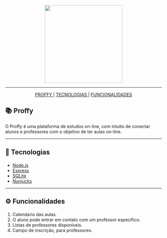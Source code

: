 <div align='center'>
<img src="./.github/proffy.png" width='250'>

---

<a href='#proffy'>PROFFY </a>|
<a href='#tecnologias'>TECNOLOGIAS </a>|
<a href='#functionalities'>FUNCIONALIDADES </a>

</div>

</div>

## <p id='proffy'>📚 Proffy </p>

O Proffy é uma plataforma de estudos on-line, com intuito de conectar alunos e professores com o objetivo de ter aulas on-line.

---

## <p id='tecnologias'> 🚀 Tecnologias </p>
- [Node.js](https://nodejs.org/en/)
- [Express](https://expressjs.com/pt-br/)
- [SQLite](https://www.sqlite.org/index.html)
- [Nunjucks](https://mozilla.github.io/nunjucks/)

---

## <p id='functionalities'> ⚙ Funcionalidades </p>

1. Calendario das aulas.
2. O aluno pode entrar em contato com um professor específico.
3. Listas de professores disponíveis.
4. Campo de inscrição, para professores.




